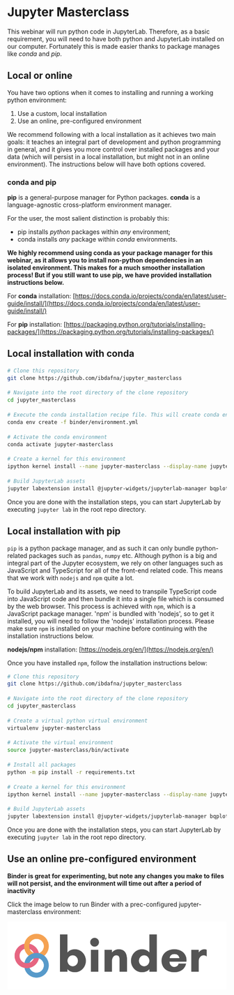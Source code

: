 # Jupyter Masterclass

This webinar will run python code in JupyterLab.  Therefore, as a basic requirement, you will need to have both python and JupyterLab installed on our computer. Fortunately this is made easier thanks to package manages like *_conda_* and *_pip_*.

## Local or online
You have two options when it comes to installing and running a working python environment:
1. Use a custom, local installation
2. Use an online, pre-configured environment

We recommend following with a local installation as it achieves two main goals: it teaches an integral part of development and python programming in general, and it gives you more control over installed packages and your data (which will persist in a local installation, but might not in an online environment). The instructions below will have both options covered.

### conda and pip
**pip** is a general-purpose manager for Python packages.
**conda** is a language-agnostic cross-platform environment manager.

For the user, the most salient distinction is probably this:
* pip installs *python* packages within *any* environment;
* conda installs *any* package within *conda* environments.

**We highly recommend using conda as your package manager for this webinar, as it allows you to install non-python dependencies in an isolated environment. This makes for a much smoother installation process! But if you still want to use pip, we have provided installation instructions below.**

For **conda** installation: [https://docs.conda.io/projects/conda/en/latest/user-guide/install/](https://docs.conda.io/projects/conda/en/latest/user-guide/install/)

For **pip** installation: [https://packaging.python.org/tutorials/installing-packages/](https://packaging.python.org/tutorials/installing-packages/)

## Local installation with conda

```bash
# Clone this repository
git clone https://github.com/ibdafna/jupyter_masterclass

# Navigate into the root directory of the clone repository
cd jupyter_masterclass

# Execute the conda installation recipe file. This will create conda environment and install all dependencies.
conda env create -f binder/environment.yml

# Activate the conda environment
conda activate jupyter-masterclass

# Create a kernel for this environment
ipython kernel install --name jupyter-masterclass --display-name jupyter-masterclass --sys-prefix

# Build JupyterLab assets
jupyter labextension install @jupyter-widgets/jupyterlab-manager bqplot
```

Once you are done with the installation steps, you can start JupyterLab by executing `jupyter lab` in the root repo directory.

## Local installation with pip
`pip` is a python package manager, and as such it can only bundle python-related packages such as `pandas`, `numpy` etc. Although python is a big and integral part of the Jupyter ecosystem, we rely on other languages such as JavaScript and TypeScript for all of the front-end related code. This means that we work with `nodejs` and `npm` quite a lot. 

To build JupyterLab and its assets, we need to transpile TypeScript code into JavaScript code and then bundle it into a single file which is consumed by the web browser. This process is achieved with `npm`, which is a JavaScript package manager. 'npm' is bundled with 'nodejs', so to get it installed, you will need to follow the 'nodejs' installation process. Please make sure `npm` is installed on your machine before continuing with the installation instructions below. 

**nodejs/npm** installation: [https://nodejs.org/en/](https://nodejs.org/en/)

Once you have installed `npm`, follow the installation instructions below:
```bash
# Clone this repository
git clone https://github.com/ibdafna/jupyter_masterclass

# Navigate into the root directory of the clone repository
cd jupyter_masterclass

# Create a virtual python virtual environment
virtualenv jupyter-masterclass

# Activate the virtual environment
source jupyter-masterclass/bin/activate

# Install all packages
python -m pip install -r requirements.txt

# Create a kernel for this environment
ipython kernel install --name jupyter-masterclass --display-name jupyter-masterclass --sys-prefix

# Build JupyterLab assets
jupyter labextension install @jupyter-widgets/jupyterlab-manager bqplot
```

Once you are done with the installation steps, you can start JupyterLab by executing `jupyter lab` in the root repo directory.

## Use an online pre-configured environment

**Binder is great for experimenting, but note any changes you make to files will not persist, and the environment will time out after a period of inactivity**

Click the image below to run Binder with a prec-configured jupyter-masterclass environment:

[![Binder](docs/source/binder-logo.svg)](https://mybinder.org/v2/gh/ibdafna/jupyter_masterclass/master?urlpath=lab)

